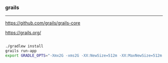 ### grails
---
https://github.com/grails/grails-core

https://grails.org/


```java


```

```sh
./gradlew install
grails run-app
export GRADLE_OPTS="-Xmx2G -xms2G -XX:NewSize=512m -XX:MaxNewSize=512m -XX:MaxPermSize=1G"
```

```
```


